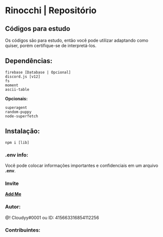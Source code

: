 # Rinocchi | Repositório

## Códigos para estudo
 Os códigos são para estudo, então você pode utilizar adaptando como quiser, porém certifique-se de interpretá-los.

## Dependências:

```
firebase [Database | Opcional]
discord.js [v12]
fs
moment
ascii-table
```
**Opcionais:**
```
superagent
random-puppy
node-superfetch
```
## Instalação:
```
npm i [lib]
```

### .env info:
 Você pode colocar informações importantes e confidenciais em um arquivo **.env**.

### Invite
**[Add Me](https://discord.com/oauth2/authorize?client_id=675877051328102400&scope=bot&permissions=1903619198)**
### Autor:
@! Cloudyy#0001 ou ID: 415663316854112256

### Contribuintes:
